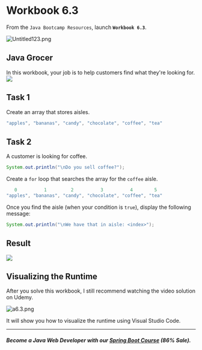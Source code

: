 # Workbook 6.3

From the `Java Bootcamp Resources`, launch **`Workbook 6.3`**.

![Untitled123.png](https://firebasestorage.googleapis.com/v0/b/learnthepart-75aed.appspot.com/o/images%2F466a5f7e-9678-4269-82cf-6de5dc9e41dc?alt=media&token=7f5bf93b-0a1b-42fa-9172-8ce4d05a614c)

## Java Grocer

In this workbook, your job is to help customers find what they're looking for.
![](https://firebasestorage.googleapis.com/v0/b/learnthepart-75aed.appspot.com/o/images%2F73829c07-9443-41f4-a40f-db62e32d0450?alt=media&token=ab310c18-10a1-45c1-bd07-1e6ce490f964)

## Task 1

Create an array that stores aisles.
```java
"apples", "bananas", "candy", "chocolate", "coffee", "tea"
```

## Task 2

A customer is looking for coffee.
```java
System.out.println("\nDo you sell coffee?");
```
 
Create a `for` loop that searches the array for the `coffee` aisle.

```java
   0          1         2          3          4        5
"apples", "bananas", "candy", "chocolate", "coffee", "tea"
```
Once you find the aisle (when your condition is `true`), display the following message:

```java
System.out.println("\nWe have that in aisle: <index>");
```
## Result

![](https://firebasestorage.googleapis.com/v0/b/learnthepart-75aed.appspot.com/o/images%2F73829c07-9443-41f4-a40f-db62e32d0450?alt=media&token=ab310c18-10a1-45c1-bd07-1e6ce490f964)

## Visualizing the Runtime

After you solve this workbook, I still recommend watching the video solution on Udemy.

![a6.3.png](https://firebasestorage.googleapis.com/v0/b/learnthepart-75aed.appspot.com/o/images%2F56a04b27-0737-4369-8b37-bcbad8cedc7d?alt=media&token=a268b21f-577e-4e25-814c-9883389e5472)

It will show you how to visualize the runtime using Visual Studio Code.

----------
##### Become a Java Web Developer with our [Spring Boot Course](https://udemy-redirect-app.herokuapp.com/spring) (86% Sale).